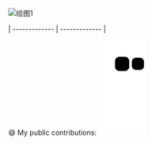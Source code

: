 ![绘图1](https://user-images.githubusercontent.com/104506575/227195860-1e44906b-e8d4-450a-95cb-619ed44ba3a2.svg)


| ------------- | ------------- |
 
 
 😄 My public contributions: 
![Snake animation](https://github.com/Kqp1227/Kqp1227/blob/output/github-contribution-grid-snake1.svg)

<!--START_SECTION:waka-->
<!--END_SECTION:waka-->
<!--
**Kqp1227/Kqp1227** is a ✨ _special_ ✨ repository because its `README.md` (this file) appears on your GitHub profile.

Here are some ideas to get you started:

- 🔭 I’m currently working on ...
- 🌱 I’m currently learning ...
- 👯 I’m looking to collaborate on ...
- 🤔 I’m looking for help with ...
- 💬 Ask me about ...
- 📫 How to reach me: ...
- 😄 Pronouns: ...
- ⚡ Fun fact: ...
-->
